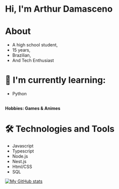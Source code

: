 # Hi, I'm Arthur Damasceno 

# About
- A high school student,
- 15 years,
- Brazilian,
- And Tech Enthusiast

# 🌱 I'm currently learning:
- Python
<br>
<strong>Hobbies: Games & Animes</strong>

# 🛠️ Technologies and Tools

- Javascript
- Typescript
- Node.js
- Nest.js
- Html/CSS
- SQL

[![My GitHub stats](https://github-readme-stats.vercel.app/api?username=arthur-damasceno&theme=dark)](https://github.com/arthur-damasceno/arthur-damasceno)
